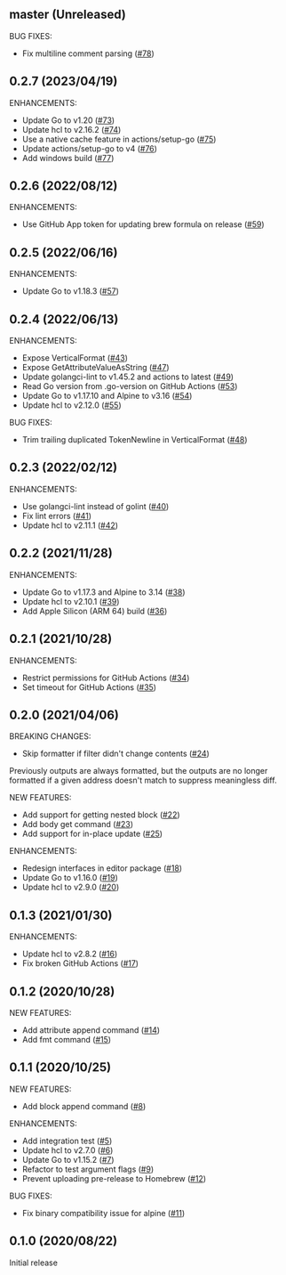 ## master (Unreleased)

BUG FIXES:

* Fix multiline comment parsing ([#78](https://github.com/minamijoyo/hcledit/pull/78))

## 0.2.7 (2023/04/19)

ENHANCEMENTS:

* Update Go to v1.20 ([#73](https://github.com/minamijoyo/hcledit/pull/73))
* Update hcl to v2.16.2 ([#74](https://github.com/minamijoyo/hcledit/pull/74))
* Use a native cache feature in actions/setup-go ([#75](https://github.com/minamijoyo/hcledit/pull/75))
* Update actions/setup-go to v4 ([#76](https://github.com/minamijoyo/hcledit/pull/76))
* Add windows build ([#77](https://github.com/minamijoyo/hcledit/pull/77))

## 0.2.6 (2022/08/12)

ENHANCEMENTS:

* Use GitHub App token for updating brew formula on release ([#59](https://github.com/minamijoyo/hcledit/pull/59))

## 0.2.5 (2022/06/16)

ENHANCEMENTS:

* Update Go to v1.18.3 ([#57](https://github.com/minamijoyo/hcledit/pull/57))

## 0.2.4 (2022/06/13)

ENHANCEMENTS:

* Expose VerticalFormat ([#43](https://github.com/minamijoyo/hcledit/pull/43))
* Expose GetAttributeValueAsString ([#47](https://github.com/minamijoyo/hcledit/pull/47))
* Update golangci-lint to v1.45.2 and actions to latest ([#49](https://github.com/minamijoyo/hcledit/pull/49))
* Read Go version from .go-version on GitHub Actions ([#53](https://github.com/minamijoyo/hcledit/pull/53))
* Update Go to v1.17.10 and Alpine to v3.16 ([#54](https://github.com/minamijoyo/hcledit/pull/54))
* Update hcl to v2.12.0 ([#55](https://github.com/minamijoyo/hcledit/pull/55))

BUG FIXES:

* Trim trailing duplicated TokenNewline in VerticalFormat ([#48](https://github.com/minamijoyo/hcledit/pull/48))

## 0.2.3 (2022/02/12)

ENHANCEMENTS:

* Use golangci-lint instead of golint ([#40](https://github.com/minamijoyo/hcledit/pull/40))
* Fix lint errors ([#41](https://github.com/minamijoyo/hcledit/pull/41))
* Update hcl to v2.11.1 ([#42](https://github.com/minamijoyo/hcledit/pull/42))

## 0.2.2 (2021/11/28)

ENHANCEMENTS:

* Update Go to v1.17.3 and Alpine to 3.14 ([#38](https://github.com/minamijoyo/hcledit/pull/38))
* Update hcl to v2.10.1 ([#39](https://github.com/minamijoyo/hcledit/pull/39))
* Add Apple Silicon (ARM 64) build ([#36](https://github.com/minamijoyo/hcledit/pull/36))

## 0.2.1 (2021/10/28)

ENHANCEMENTS:

* Restrict permissions for GitHub Actions ([#34](https://github.com/minamijoyo/hcledit/pull/34))
* Set timeout for GitHub Actions ([#35](https://github.com/minamijoyo/hcledit/pull/35))

## 0.2.0 (2021/04/06)

BREAKING CHANGES:

* Skip formatter if filter didn't change contents ([#24](https://github.com/minamijoyo/hcledit/pull/24))

Previously outputs are always formatted, but the outputs are no longer formatted if a given address doesn't match to suppress meaningless diff.

NEW FEATURES:

* Add support for getting nested block ([#22](https://github.com/minamijoyo/hcledit/pull/22))
* Add body get command ([#23](https://github.com/minamijoyo/hcledit/pull/23))
* Add support for in-place update ([#25](https://github.com/minamijoyo/hcledit/pull/25))

ENHANCEMENTS:

* Redesign interfaces in editor package ([#18](https://github.com/minamijoyo/hcledit/pull/18))
* Update Go to v1.16.0 ([#19](https://github.com/minamijoyo/hcledit/pull/19))
* Update hcl to v2.9.0 ([#20](https://github.com/minamijoyo/hcledit/pull/20))

## 0.1.3 (2021/01/30)

ENHANCEMENTS:

* Update hcl to v2.8.2 ([#16](https://github.com/minamijoyo/hcledit/pull/16))
* Fix broken GitHub Actions ([#17](https://github.com/minamijoyo/hcledit/pull/17))

## 0.1.2 (2020/10/28)

NEW FEATURES:

* Add attribute append command ([#14](https://github.com/minamijoyo/hcledit/pull/14))
* Add fmt command ([#15](https://github.com/minamijoyo/hcledit/pull/15))

## 0.1.1 (2020/10/25)

NEW FEATURES:

* Add block append command ([#8](https://github.com/minamijoyo/hcledit/pull/8))

ENHANCEMENTS:

* Add integration test ([#5](https://github.com/minamijoyo/hcledit/pull/5))
* Update hcl to v2.7.0 ([#6](https://github.com/minamijoyo/hcledit/pull/6))
* Update Go to v1.15.2 ([#7](https://github.com/minamijoyo/hcledit/pull/7))
* Refactor to test argument flags ([#9](https://github.com/minamijoyo/hcledit/pull/9))
* Prevent uploading pre-release to Homebrew ([#12](https://github.com/minamijoyo/hcledit/pull/12))

BUG FIXES:

* Fix binary compatibility issue for alpine ([#11](https://github.com/minamijoyo/hcledit/pull/11))

## 0.1.0 (2020/08/22)

Initial release

